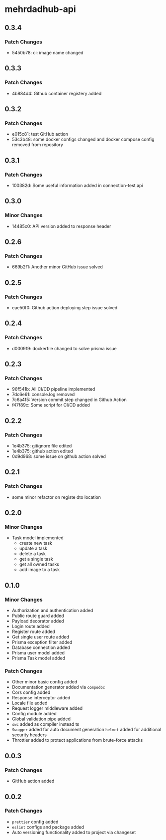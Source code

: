 # mehrdadhub-api

## 0.3.4

### Patch Changes

- 5450b78: ci: image name changed

## 0.3.3

### Patch Changes

- 4b884d4: Github container registery added

## 0.3.2

### Patch Changes

- e015c81: test GitHub action
- 53c3b48: some docker configs changed and docker compose config removed from repository

## 0.3.1

### Patch Changes

- 100382d: Some useful information added in connection-test api

## 0.3.0

### Minor Changes

- 14485c0: API version added to response header

## 0.2.6

### Patch Changes

- 669b2f1: Another minor GitHub issue solved

## 0.2.5

### Patch Changes

- eae50f0: Github action deploying step issue solved

## 0.2.4

### Patch Changes

- d0009f9: dockerfile changed to solve prisma issue

## 0.2.3

### Patch Changes

- 96f541b: All CI/CD pipeline implemented
- 7dc6e61: console.log removed
- 7c6a4f5: Version commit step changed in Github Action
- f47f89c: Some script for CI/CD added

## 0.2.2

### Patch Changes

- 1e4b375: gitignore file edited
- 1e4b375: github action edited
- 0d9d968: some issue on github action solved

## 0.2.1

### Patch Changes

- some minor refactor on registe dto location

## 0.2.0

### Minor Changes

- Task model implemented
  - create new task
  - update a task
  - delete a task
  - get a single task
  - get all owned tasks
  - add image to a task

## 0.1.0

### Minor Changes

- Authorization and authentication added
- Public route guard added
- Payload decorator added
- Login route added
- Register route added
- Get single user route added
- Prisma exception filter added
- Database connection added
- Prisma user model added
- Prisma Task model added

### Patch Changes

- Other minor basic config added
- Documentation generator added via `compodoc`
- Cors config added
- Response interceptor added
- Locale file added
- Request logger middleware added
- Config module added
- Global validation pipe added
- `swc` added as compiler instead ts
- `Swagger` added for auto document generation `helmet` added for additional security headers
- Throttler added to protect applications from brute-force attacks

## 0.0.3

### Patch Changes

- GitHub action added

## 0.0.2

### Patch Changes

- `prettier` config added
- `eslint` configs and package added
- Auto versioning functionality added to project via changeset
